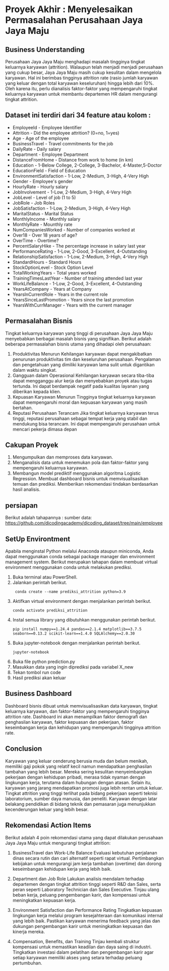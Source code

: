 # Proyek Akhir : Menyelesaikan Permasalahan Perusahaan Jaya Jaya Maju

## Business Understanding
Perusahaan Jaya Jaya Maju menghadapi masalah tingginya tingkat keluarnya karyawan (attrition). Walaupun telah menjadi menjadi perusahaan yang cukup besar, Jaya Jaya Maju masih cukup kesulitan dalam mengelola karyawan. Hal ini berimbas tingginya attrition rate (rasio jumlah karyawan yang keluar dengan total karyawan keseluruhan) hingga lebih dari 10%. Oleh karena itu, perlu dianalisis faktor-faktor yang mempengaruhi tingkat keluarnya karyawan untuk membantu departemen HR dalam mengurangi tingkat attrition.

## Dataset ini terdiri dari 34 feature atau kolom :
- EmployeeId - Employee Identifier
- Attrition - Did the employee attrition? (0=no, 1=yes)
- Age - Age of the employee
- BusinessTravel - Travel commitments for the job
- DailyRate - Daily salary
- Department - Employee Department
- DistanceFromHome - Distance from work to home (in km)
- Education - 1-Below College, 2-College, 3-Bachelor, 4-Master,5-Doctor
- EducationField - Field of Education
- EnvironmentSatisfaction - 1-Low, 2-Medium, 3-High, 4-Very High
- Gender - Employee's gender
- HourlyRate - Hourly salary
- JobInvolvement - 1-Low, 2-Medium, 3-High, 4-Very High
- JobLevel - Level of job (1 to 5)
- JobRole - Job Roles
- JobSatisfaction - 1-Low, 2-Medium, 3-High, 4-Very High
- MaritalStatus - Marital Status
- MonthlyIncome - Monthly salary
- MonthlyRate - Mounthly rate
- NumCompaniesWorked - Number of companies worked at
- Over18 - Over 18 years of age?
- OverTime - Overtime?
- PercentSalaryHike - The percentage increase in salary last year
- PerformanceRating - 1-Low, 2-Good, 3-Excellent, 4-Outstanding
- RelationshipSatisfaction - 1-Low, 2-Medium, 3-High, 4-Very High
- StandardHours - Standard Hours
- StockOptionLevel - Stock Option Level
- TotalWorkingYears - Total years worked
- TrainingTimesLastYear - Number of training attended last year
- WorkLifeBalance - 1-Low, 2-Good, 3-Excellent, 4-Outstanding
- YearsAtCompany - Years at Company
- YearsInCurrentRole - Years in the current role
- YearsSinceLastPromotion - Years since the last promotion
- YearsWithCurrManager - Years with the current manager

## Permasalahan Bisnis
Tingkat keluarnya karyawan yang tinggi di perusahaan Jaya Jaya Maju menyebabkan berbagai masalah bisnis yang signifikan. Berikut adalah beberapa permasalahan bisnis utama yang dihadapi oleh perusahaan:

1. Produktivitas Menurun Kehilangan karyawan dapat mengakibatkan penurunan produktivitas tim dan keseluruhan perusahaan. Pengalaman dan pengetahuan yang dimiliki karyawan lama sulit untuk digantikan dalam waktu singkat.
2. Gangguan dalam Operasional Kehilangan karyawan secara tiba-tiba dapat mengganggu alur kerja dan menyebabkan proyek atau tugas tertunda. Ini dapat berdampak negatif pada kualitas layanan yang diberikan kepada klien.
3. Kepuasan Karyawan Menurun Tingginya tingkat keluarnya karyawan dapat mempengaruhi moral dan kepuasan karyawan yang masih bertahan.
4. Reputasi Perusahaan Terancam Jika tingkat keluarnya karyawan terus tinggi, reputasi perusahaan sebagai tempat kerja yang stabil dan mendukung bisa terancam. Ini dapat mempengaruhi perusahaan untuk mencari pekerja dimasa depan

## Cakupan Proyek
1. Mengumpulkan dan memproses data karyawan.
2. Menganalisis data untuk menemukan pola dan faktor-faktor yang mempengaruhi keluarnya karyawan.
3. Membangun model prediktif menggunakan algoritma Logistic Regression.
Membuat dashboard bisnis untuk memvisualisasikan temuan dan prediksi.
Memberikan rekomendasi tindakan berdasarkan hasil analisis.

## persiapan
Berikut adalah tahapannya :
sumber data: https://github.com/dicodingacademy/dicoding_dataset/tree/main/employee

## SetUp Environtment
Apabila menginstal Python melalui Anaconda ataupun miniconda, Anda dapat menggunakan conda sebagai package manager dan environment management system. Berikut merupakan tahapan dalam membuat virtual environment menggunakan conda untuk melakukan prediksi.

1. Buka terminal atau PowerShell.
2. Jalankan perintah berikut.
    ```
     conda create --name prediksi_attrition python=3.9
    ```
3. Aktifkan virtual environment dengan menjalankan perintah berikut.
    ```
    conda activate prediksi_attrition
    ```
4. Instal semua library yang dibutuhkan menggunakan perintah berikut.
    ```
    pip install numpy==1.24.4 pandas==2.1.4 matplotlib==3.7.5 seaborn==0.13.2 scikit-learn==1.4.0 SQLAlchemy==2.0.30
    ```
5. Buka jupyter-notebook dengan menjalankan perintah berikut.
    ```
    jupyter-notebook
    ```
6. Buka file python prediction.py
7. Masukkan data yang ingin diprediksi pada variabel X_new
8. Tekan tombol run code
8. Hasil prediksi akan keluar

## Business Dashboard
Dashboard bisnis dibuat untuk memvisualisasikan data karyawan, tingkat keluarnya karyawan, dan faktor-faktor yang mempengaruhi tingginya attrition rate. Dashboard ini akan menampilkan faktor demografi dan penghasilan karyawan, faktor kepuasan dan pekerjaan, faktor keseimbangan kerja dan kehidupan yang mempengaruhi tingginya attrition rate.

## Conclusion
Karyawan yang keluar cenderung berusia muda dan belum menikah, memiliki gaji pokok yang relatif kecil namun mendapatkan penghasilan tambahan yang lebih besar. Mereka sering kesulitan menyeimbangkan pekerjaan dengan kehidupan pribadi, merasa tidak nyaman dengan lingkungan kerja, terutama dalam hubungan dengan atasan. Selain itu, karyawan yang jarang mendapatkan promosi juga lebih rentan untuk keluar. Tingkat attrition yang tinggi terlihat pada bidang pekerjaan seperti teknisi laboratorium, sumber daya manusia, dan peneliti. Karyawan dengan latar belakang pendidikan di bidang teknik dan pemasaran juga menunjukkan kecenderungan keluar yang lebih besar.

## Rekomendasi Action Items
Berikut adalah 4 poin rekomendasi utama yang dapat dilakukan perusahaan Jaya Jaya Maju untuk mengurangi tingkat attrition:

1. BusinessTravel dan Work-Life Balance
Evaluasi kebutuhan perjalanan dinas secara rutin dan cari alternatif seperti rapat virtual. Pertimbangkan kebijakan untuk mengurangi jam kerja tambahan (overtime) dan dorong keseimbangan kehidupan kerja yang lebih baik.

2. Department dan Job Role
Lakukan analisis mendalam terhadap departemen dengan tingkat attrition tinggi seperti R&D dan Sales, serta peran seperti Laboratory Technician dan Sales Executive. Tinjau ulang beban kerja, peluang pengembangan karir, dan kompensasi untuk meningkatkan kepuasan kerja.

3. Environment Satisfaction dan Performance Rating
Tingkatkan kepuasan lingkungan kerja melalui program kesejahteraan dan komunikasi internal yang lebih baik. Pastikan karyawan menerima feedback yang jelas dan dukungan pengembangan karir untuk meningkatkan kepuasan dan kinerja mereka.

4. Compensation, Benefits, dan Training
Tinjau kembali struktur kompensasi untuk memastikan keadilan dan daya saing di industri. Tingkatkan investasi dalam pelatihan dan pengembangan karir agar setiap karyawan memiliki akses yang setara terhadap peluang pertumbuhan.

